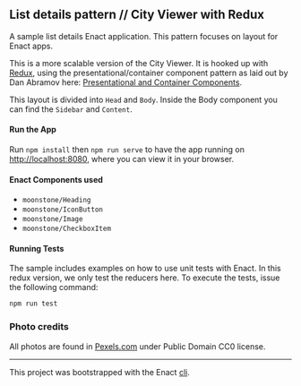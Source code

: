 ## List details pattern // City Viewer with Redux

A sample list details Enact application. This pattern focuses on layout for Enact apps.

This is a more scalable version of the City Viewer. It is hooked up with [Redux](http://redux.js.org/), using the presentational/container component pattern as laid out by Dan Abramov here: [Presentational and Container Components](https://medium.com/@dan_abramov/smart-and-dumb-components-7ca2f9a7c7d0#.sidi8whzp).

This layout is divided into `Head` and `Body`. Inside the Body component you can find the `Sidebar` and `Content`.

#### Run the App

Run `npm install` then
`npm run serve` to have the app running on [http://localhost:8080](http://localhost:8080), where you can view it in your browser.

#### Enact Components used
- `moonstone/Heading`
- `moonstone/IconButton`
- `moonstone/Image`
- `moonstone/CheckboxItem`

#### Running Tests

The sample includes examples on how to use unit tests with Enact. In this redux version, we only test the reducers here. To execute the tests, issue the following command:

```bash
npm run test
```

### Photo credits

All photos are found in [Pexels.com](https://www.pexels.com) under Public Domain CC0 license.

---

This project was bootstrapped with the Enact [cli](https://github.com/enactjs/cli).
